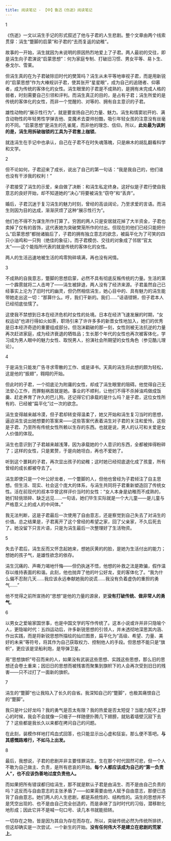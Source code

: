```yaml
---
title: 阅读笔记 - 【中】鲁迅《伤逝》阅读笔记
---
```


1

《伤逝》一文以涓生手记的形式叙述了他与子君的人生悲剧。整个文章由两个线索贯穿：涓生“蹩脚的启蒙”和子君的“去而复返的幼稚”。

故事的一开始，涓生就因为未说明的原因热烈地爱上了子君。两人最初的交往，即是涓生向子君演说“启蒙思想”：何为家庭专制、打破旧习惯、男女平等、易卜生、泰戈尔、雪莱。

但涓生真的在为子君破除旧时代的樊笼吗？涓生从未平等地审视子君，而是用新锐的“启蒙思想”作为大棒规训子君，使其张开“星星眼”，成为自己的追随者、仰慕者，成为传统的客体化的女性。涓生眼里的子君是不成熟的，是拥有未完成人格的弱者，时刻需要自己引领和评判。而涓生真正的目的，是占有子君；涓生所爱的是传统的客体化的女性，而非一个觉醒的、对等的、拥有自主意识的子君。

雄性动物的“展示性行为”，就是要宣扬自己的力量、魅力。涓生和情窦初开的、满含动物性的年轻男性学弹吉他、变魔术去耍帅扮酷，吸引年轻女孩的注意没有丝毫的不同。“启蒙思想”是涓生的孔雀尾，而非他的理念、信仰。所以，**此处最为讽刺的是，涓生用拆破枷锁的工具为子君套上枷锁**。

就连涓生在手记中也承认，自己在子君不在时失魂落魄，只是麻木的胡乱翻看科学和文学。

2

但不论如何，子君迎来了成长，说出了自己的第一句话：“我是我自己的，他们谁也没有干涉我的权利！”

子君接受了涓生的示爱，亲自做了决断：和涓生私定终身。这好似是子君行使自我意志的良好开始，却不知道她的“决心”将要被涓生“窃夺”和“丢弃”。

婚后，子君沉迷于复习涓生的魅力时刻，曾经的高谈阔论，乃至求爱的言语。而涓生则因为目的达成，渐渐厌烦了这种“展示性行为”。

他们也不得不为谋生所作打算了。穷困的两人只是安居就花掉了大半资金，子君也卖掉了仅有的首饰，这代表她为突破樊笼所作的付出。但现在的他们已经只能把什么“启蒙思想”都抛诸脑后了，子君的拥有独立意志的欲念，被扁平化为了可笑的四只小油鸡和一只狗（绝佳的象征）。而子君模仿、交往的对象成了邻居“官太太”——这个能指所代表的就是传统的客体化的女性。

两人的生活迅速地被生活的鸡零狗碎填满，再也没有闲情。

3

不成熟的自我意志，蹩脚的思想启蒙，必然不具有彻底反叛传统的力量。生活的第一个霹雳就将二人击垮了——涓生被辞退，两人没有了经济来源。子君虽然自己已经事实上沦为了旧时代的幽灵，但仍然相信涓生，她心目中的、具有魅力的涓生能带她走出这一切：“那算什么。哼，我们干新的。我们……”话语铿锵，但子君本人已经彻底怯懦了。

这使我不禁想到日本在经济危机时女性的处境。日本在经济飞速发展的时期，“女权运动”也进行得如火如荼，职场引来了许许多多的新晋女性地加入，她们的优秀是日本经济奇迹的重要组成部分。但泡沫戳破的那一刻，女性则被无法抗逆的力量再次赶进家庭，成为经济衰退的牺牲品；生长那个年代的女性也再次被客体化，学习成为男人眼中的魅力女性、取悦男人，扮演社会所期望的女性角色（参见酷儿理论）。

4

于是涓生只能发广告寻求零散的工作、或是译书。天真的涓生将此想的颇为轻松，这是他的“振翅”，翱翔的开始。

但此时的子君，一个彻底沦为附庸的女性，却成了涓生眼里的阻碍。他觉得自己无法安心工作，而罪魁祸首就是她。事业的不顺利，让他们不得不杀掉油鸡做成饭羹、赶走养育了许久的巴儿狗。还记得它们承载的是什么吗？是子君，这位女性所有的、已经被“扁平化”过一次的欲念。

涓生变得越来越冷漠，但子君却转变得温柔了，她又开始和涓生复习当时的思想，逼迫涓生说出她想要的答案来——这些答案代表着涓生对子君的关注和爱怜，这些是子君、乃至所有传统女性所赖以生存的东西。也就是说，男人的认可和关爱是女人价值的体现。

涓生也意识到了子君越来越浅薄，因为承载她的个人意识的东西，全都被摔得粉碎了；这样的女性，只是累赘，于是向她坦白，再也不爱她了。

听到这个噩耗的子君，再次显出孩子的幼稚；这时她已经彻底退化成了孩童，所有曾经的成长都被夺去了。

涓生即使只是一个叶公好龙者，一个蹩脚的人，但他也曾经为子君倾注了自主思想。但生活、现实、社会这个庞大的体系，与涓生共同将子君重新塑造回了传统女性。活在前现代的叔本华曾这样评价当时的女性：“女人本身是幼稚而不成熟的，她们轻佻琐碎、缺乏远见……一句话，她们毕生实际就是一个大儿童——是儿童与严格意义上的成人的中间体。”

我无法判断，这是子君最后一次使用了自由意志，还是察觉到自己失去了对涓生的价值。总之结果是，子君离开了这个曾经的希望之家，回了父亲家，不久后死去了。她没留下只言片语，只是为涓生最后一次整理好了生活物资。

5

失去子君后，涓生反而又怀念起她来，想她灰黄的的脸，是她为生活付出的能力；想她的孩子气，是雄性欲念的依存。

涓生沉痛的、声嘶力竭地忏悔——但仍执迷不悟，他想的补救之法是欺骗，假作温存以维持表面的和谐。此刻，他也抛弃了他的叶公好龙，变的客体化了。“我为什么偏不忍耐几天……我应该永远奉献她我的说谎……我没有负着虚伪的重担的勇气……”

他不觉得之前所宣扬的“思想”是他的力量的源泉，更**没有打破传统、做非常人的勇气**。

6

以男女之爱喻家国世事，也是中国文学的写作传统了。这本小说或许并非只隐喻个人，更隐喻时代：五四运动后，许多新锐思想的引领人，并未透彻地深思其内涵、作出实践，而是将新锐思想所描绘的灿烂图景，扁平化为“高级、希望、力量、美好的未来”等符号，将其作为自己获取权力、控制他人的手段。但思想不能只是“旗帜”，更应该是坚船利炮，是导弹卫星。

用“思想旗帜”号召而来的人，如果没有武装这些思想、实践这些思想，那么旧的思想还会卷土重来；因旧日的思想而被残害而聚集到旗帜下的人会再次受到旧日的残害——只不过打了一面新的旗帜。

7

涓生的“蹩脚”也让我陷入了长久的自省。我深知自己的“蹩脚”，也极其痛恨自己的“蹩脚”。

我只是叶公好龙吗？我的勇气是否太有限？我的热爱是否太短促？当能力配不上野心的时候，我会不会就像一只蛾子一样随便扑腾几下翅膀，就贴着墙壁沉寂下去了？这些都是我长久以来都在拷问自己的问题。

在此刻，装模作样地打鸡血式回答，也只能显示出心虚和狂妄。那么便不答吧。**与其感慨路难行，不如马上出发。**

8

最后，我想说，子君的悲剧并非主要怪罪涓生。生在那个时代固然可悲，但一个人不敢为自己做主、负责，是所有悲哀的开始。**每个人都应该成为自己的“第一负责人”，也不应该伪善地过度负责他人。**

而如果把所有错误都归给涓生，那不就是默认子君是由涓生、而不是由自己负责的吗？这反而与自由意志的主张矛盾了——如果需要由他人赋予自由意志，那便已违背了自由意志。她们两人的人生悲剧，都是系统性的、结构性的。涓生的思想并不是凭空出现的、也不是由自己完全创造的，而是承继了当时时代的习俗，潜移默化地形成；因此它并不是喊一句口号、读几本书就能扭转。

一切存在之物，皆是因为其自为存在而存在。所以，突破传统必然为传统所排挤，但这却确实是一次尝试、一个新生的开始。**没有任何伟大不是建立在悲剧的荒冢上**。